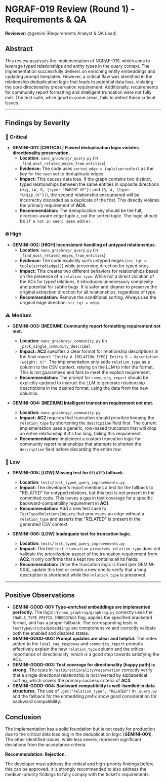 # NGRAF-019 Review (Round 1) - Requirements & QA

**Reviewer:** @gemini (Requirements Analyst & QA Lead)

## Abstract

This review assesses the implementation of NGRAF-019, which aims to leverage typed relationships and entity types in the query context. The implementation successfully delivers on enriching entity embeddings and updating prompt templates. However, a critical flaw was identified in the relationship deduplication logic that leads to potential data loss, violating the core directionality preservation requirement. Additionally, requirements for community report formatting and intelligent truncation were not fully met. The test suite, while good in some areas, fails to detect these critical issues.

---

## Findings by Severity

### 💎 Critical

-   **GEMINI-001: [CRITICAL] Flawed deduplication logic violates directionality preservation.**
    -   **Location:** `nano_graphrag/_query.py` (in `_find_most_related_edges_from_entities`)
    -   **Evidence:** The code uses `sorted_edge = tuple(sorted(e))` as the key for the `seen` set to deduplicate edges.
    -   **Impact:** This causes data loss. If the graph contains two distinct, typed relationships between the same entities in opposite directions (e.g., `(A, B, {type: "PARENT_OF"})` and `(B, A, {type: "CHILD_OF"})`), the second relationship encountered will be incorrectly discarded as a duplicate of the first. This directly violates the primary requirement of **AC4**.
    -   **Recommendation:** The deduplication key should be the full, direction-aware edge tuple `e`, not the sorted tuple. The logic should be `if e not in seen: seen.add(e)`.

### 🔥 High

-   **GEMINI-002: [HIGH] Inconsistent handling of untyped relationships.**
    -   **Location:** `nano_graphrag/_query.py` (in `_find_most_related_edges_from_entities`)
    -   **Evidence:** The code explicitly sorts untyped edges (`src_tgt = tuple(sorted(edge))`) while preserving direction for typed ones.
    -   **Impact:** This creates two different behaviors for relationships based on the presence of a `relation_type`. While not a direct violation of the ACs for *typed* relations, it introduces unnecessary complexity and potential for subtle bugs. It is safer and cleaner to preserve the original extraction direction for all relationships, regardless of type.
    -   **Recommendation:** Remove the conditional sorting. Always use the original edge direction: `src_tgt = edge`.

### ⚠️ Medium

-   **GEMINI-003: [MEDIUM] Community report formatting requirement not met.**
    -   **Location:** `nano_graphrag/_community.py` (in `_pack_single_community_describe`)
    -   **Impact:** **AC2** specifies a clear format for relationship descriptions in the final report: `"Entity A [RELATION_TYPE] Entity B — description (weight: X)"`. The implementation only adds `relation_type` as a column to the CSV context, relying on the LLM to infer the format. This is not guaranteed and fails to meet the explicit requirement.
    -   **Recommendation:** The prompt for `community_report` should be explicitly updated to instruct the LLM to generate relationship descriptions in the desired format, using the data from the new columns.

-   **GEMINI-004: [MEDIUM] Intelligent truncation requirement not met.**
    -   **Location:** `nano_graphrag/_community.py`
    -   **Impact:** **AC2** requires that truncation should prioritize keeping the `relation_type` by shortening the `description` field first. The current implementation uses a generic, row-based truncation that will drop an entire relationship if it's too long, failing this requirement.
    -   **Recommendation:** Implement a custom truncation logic for community report relationships that attempts to shorten the `description` field before discarding the entire row.

### 📝 Low

-   **GEMINI-005: [LOW] Missing test for `RELATED` fallback.**
    -   **Location:** `tests/test_typed_query_improvements.py`
    -   **Impact:** The developer's report mentions a test for the fallback to "RELATED" for untyped relations, but this test is not present in the committed code. This leaves a gap in test coverage for a specific backward-compatibility requirement in **AC1**.
    -   **Recommendation:** Add a new test case to `TestTypedRelationsInQuery` that processes an edge without a `relation_type` and asserts that "RELATED" is present in the generated CSV context.

-   **GEMINI-006: [LOW] Inadequate test for truncation logic.**
    -   **Location:** `tests/test_typed_query_improvements.py`
    -   **Impact:** The test `test_truncation_preserves_relation_type` does not validate the *prioritization* aspect of the truncation requirement from **AC2**. It only confirms that a kept row contains all its fields.
    -   **Recommendation:** Once the truncation logic is fixed (per GEMINI-004), update this test or create a new one to verify that a long description is shortened while the `relation_type` is preserved.

---

## Positive Observations

-   **GEMINI-GOOD-001: Type-enriched embeddings are implemented perfectly.** The logic in `nano_graphrag/graphrag.py` correctly uses the `ENABLE_TYPE_PREFIX_EMBEDDINGS` flag, applies the specified bracketed format, and has a proper fallback. The corresponding tests in `TestTypeEnrichedEmbeddings` are comprehensive and correctly validate both the enabled and disabled states.
-   **GEMINI-GOOD-002: Prompt updates are clear and helpful.** The notes added to the `local_rag_response` and `community_report` prompts effectively explain the new `relation_type` column and the critical importance of directionality, which is a good step towards satisfying the ACs.
-   **GEMINI-GOOD-003: Test coverage for directionality (happy path) is strong.** The tests in `TestDirectionalityPreservation` correctly verify that a single directional relationship is not inverted by alphabetical sorting, which covers the primary success criteria of **AC4**.
-   **GEMINI-GOOD-004: Backward compatibility is well-handled in data structures.** The use of `.get("relation_type", "RELATED")` in `_query.py` and the fallback for the embedding prefix show good consideration for backward compatibility.

## Conclusion

The implementation has a solid foundation but is not ready for production due to the critical data loss bug in the deduplication logic (**GEMINI-001**). The other identified issues, while less severe, represent significant deviations from the acceptance criteria.

**Recommendation: Rejection.**

The developer must address the critical and high-priority findings before this can be approved. It is strongly recommended to also address the medium-priority findings to fully comply with the ticket's requirements.
